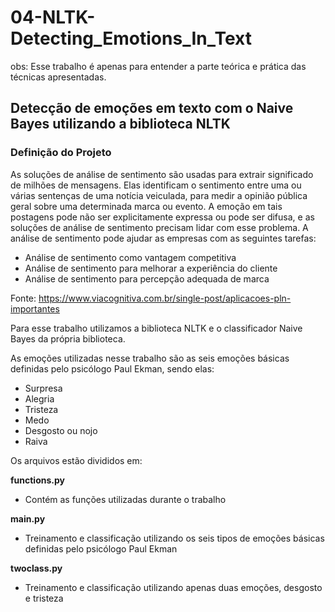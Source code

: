 # 04-NLTK-Detecting_Emotions_In_Text

obs: Esse trabalho é apenas para entender a parte teórica e prática das técnicas apresentadas.

## **Detecção de emoções em texto com o Naive Bayes utilizando a biblioteca NLTK**

### Definição do Projeto

As soluções de análise de sentimento são usadas para extrair significado de milhões de mensagens. Elas identificam o sentimento entre uma ou várias sentenças de uma notícia veiculada, para medir a opinião pública geral sobre uma determinada marca ou evento. A emoção em tais postagens pode não ser explicitamente expressa ou pode ser difusa, e as soluções de análise de sentimento precisam lidar com esse problema. A análise de sentimento pode ajudar as empresas com as seguintes tarefas:

- Análise de sentimento como vantagem competitiva
- Análise de sentimento para melhorar a experiência do cliente
- Análise de sentimento para percepção adequada de marca

Fonte:
https://www.viacognitiva.com.br/single-post/aplicacoes-pln-importantes

Para esse trabalho utilizamos a biblioteca NLTK e o classificador Naive Bayes da própria biblioteca.

As emoções utilizadas nesse trabalho são as seis emoções básicas definidas pelo psicólogo Paul Ekman, sendo elas:
- Surpresa
- Alegria
- Tristeza
- Medo
- Desgosto ou nojo
- Raiva

Os arquivos estão divididos em:

**functions.py**
- Contém as funções utilizadas durante o trabalho

**main.py**
- Treinamento e classificação utilizando os seis tipos de emoções básicas definidas pelo psicólogo Paul Ekman

**twoclass.py**
- Treinamento e classificação utilizando apenas duas emoções, desgosto e tristeza
